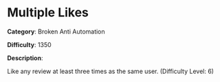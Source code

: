 # Multiple Likes

**Category**: Broken Anti Automation

**Difficulty**: 1350

**Description**:

Like any review at least three times as the same user. (Difficulty Level: 6)
